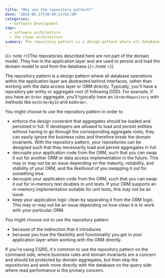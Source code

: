 ```yaml
---
title: "Why use the repository pattern?"
date: "2024-05-27T20:49:11+01:00"
categories:
  - Software Development
tags:
  - software architecture
  - the clean architecture
summary: The repository pattern is a design pattern where all database operations within the application layer are abstracted behind interfaces, rather than working with the data access layer or an ORM directly.
---
```


{{< note >}}The repositories described here are not part of the domain model. They live in the application layer and are used to persist and load the domain model to and from the database.{{< /note >}}

The repository pattern is a design pattern where all database operations within the application layer are abstracted behind interfaces, rather than working with the data access layer or ORM directly. Typically, you'll have a repository per entity or aggregate root (if following DDD). For example, if you have an `Order` aggregate, you'll typically have an `IOrderRepository` with methods like `GetOrderById` and `AddOrder`.

You might choose to use the repository pattern in order to

- enforce the design constraint that aggregates should be loaded and persisted in full. If developers are allowed to load and persist entities without having to go through the corresponding aggregate roots, they can easily ignore the business rules and therefore break the domain invariants. With the repository pattern, your repositories can be designed such that they necessarily load and persist aggregates in full.
- decouple your application code from the ORM, such that you can swap it out for another ORM or data access implementation in the future. This may or may not be an issue depending on the maturity, reliability, and stability of your ORM, and the likelihood of you swapping it out for something else.
- decouple your application code from the ORM, such that you can swap it out for in-memory test doubles in unit tests. If your ORM supports an in-memory implementation suitable for unit tests, this may not be an issue.
- keep your application logic clean by separating it from the ORM logic. This may or may not be an issue depending on how clean it is to work with your particular ORM.

You might choose not to use the repository pattern

- because of the indirection that it introduces
- because you lose the flexibility and functionality you get in your application layer when working with the ORM directly.

If you're using CQRS, it's common to use the repository pattern on the command side, where business rules and domain invariants are a concern and should be protected by domain aggregates, but then skip the repositories and work more directly with the database on the query side where read performance is the primary concern.
